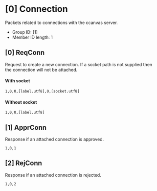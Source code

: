 # [0] Connection

Packets related to connections with the ccanvas server.

- Group ID: [1]
- Member ID length: 1

## [0] ReqConn

Request to create a new connection. If a socket path is not supplied then the connection will not be attached.

#### With socket

```
1,0,0,[label.utf8],0,[socket.utf8]
```

#### Without socket

```
1,0,0,[label.utf8]
```

## [1] ApprConn

Response if an attached connection is approved.

```
1,0,1
```

## [2] RejConn

Response if an attached connection is rejected.

```
1,0,2
```
